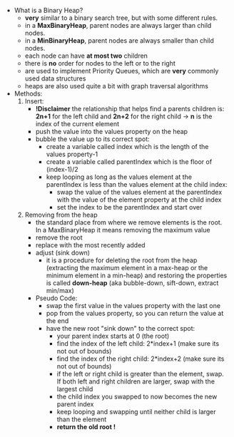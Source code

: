 * What is a Binary Heap?
    - **very** similar to a binary search tree, but with some different rules.
    - in a **MaxBinaryHeap**, parent nodes are always larger than child nodes.
    - in a **MinBinaryHeap**, parent nodes are always smaller than child nodes.
    - each node can have **at most two** children
    - there is **no** order for nodes to the left or to the right
    - are used to implement Priority Queues, which are **very** commonly used data structures
    - heaps are also used quite a bit with graph traversal algorithms
* Methods:
    1. Insert:
        - **!Disclaimer** the relationship that helps find a parents children is: **2n+1** for the left child and **2n+2** for the right child -> **n** is the index of the current element
        - push the value into the values property on the heap
        - bubble the value up to its correct spot:
            - create a variable called index which is the length of the values property-1
            - create a variable called parentIndex which is the floor of (index-1)/2
            - keep looping as long as the values element at the parentIndex is less than the values element at the child index:
                - swap the value of the values element at the parentIndex with the value of the element property at the child index
                - set the index to be the parentIndex and start over
    2. Removing from the heap
        - the standard place from where we remove elements is the root. In a MaxBinaryHeap it means removing the maximum value
        - remove the root
        - replace with the most recently added
        - adjust (sink down)
            * it is a procedure for deleting the root from the heap (extracting the maximum element in a max-heap or the minimum element in a min-heap) and restoring the properties is called **down-heap** (aka bubble-down, sift-down, extract min/max)
        - Pseudo Code:
            - swap the first value in the values property with the last one
            - pop from the values property, so you can return the value at the end
            - have the new root "sink down" to the correct spot:
                * your parent index starts at 0 (the root)
                * find the index of the left child: 2*index+1 (make sure its not out of bounds)
                * find the index of the right child: 2*index+2 (make sure its not out of bounds)
                * if the left or right child is greater than the element, swap. If both left and right children are larger, swap with the largest child
                * the child index you swapped to now becomes the new parent index
                * keep looping and swapping until neither child is larger than the element
                * **return the old root !**
